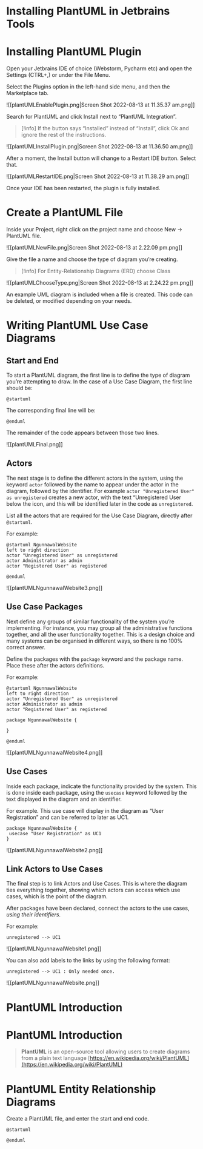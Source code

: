 
# Installing PlantUML in Jetbrains Tools

# Installing PlantUML Plugin

Open your Jetbrains IDE of choice (Webstorm, Pycharm etc) and open the Settings (CTRL+,) or under the File Menu.

Select the Plugins option in the left-hand side menu, and then the Marketplace tab.

![[plantUMLEnablePlugin.png|Screen Shot 2022-08-13 at 11.35.37 am.png]]

Search for PlantUML and click Install next to “PlantUML Integration”.

> [!info] If the button says “Installed” instead of “Install”, click Ok and ignore the rest of the instructions.



![[plantUMLInstallPlugin.png|Screen Shot 2022-08-13 at 11.36.50 am.png]]

After a moment, the Install button will change to a Restart IDE button. Select that.

![[plantUMLRestartIDE.png|Screen Shot 2022-08-13 at 11.38.29 am.png]]

Once your IDE has been restarted, the plugin is fully installed.

# Create a PlantUML File

Inside your Project, right click on the project name and choose New → PlantUML file.

![[plantUMLNewFile.png|Screen Shot 2022-08-13 at 2.22.09 pm.png]]

Give the file a name and choose the type of diagram you’re creating.

> [!info] For Entity-Relationship Diagrams (ERD) choose Class


![[plantUMLChooseType.png|Screen Shot 2022-08-13 at 2.24.22 pm.png]]

An example UML diagram is included when a file is created. This code can be deleted, or modified depending on your needs.

# Writing PlantUML Use Case Diagrams

## Start and End

To start a PlantUML diagram, the first line is to define the type of diagram you’re attempting to draw. In the case of a Use Case Diagram, the first line should be:

```
@startuml
```

The corresponding final line will be:

```
@enduml
```

The remainder of the code appears between those two lines.

![[plantUMLFinal.png]]

## Actors

The next stage is to define the different actors in the system, using the keyword `actor` followed by the name to appear under the actor in the diagram, followed by the identifier. For example `actor "Unregistered User" as unregistered` creates a new actor, with the text “Unregistered User below the icon, and this will be identified later in the code as `unregistered`.

List all the actors that are required for the Use Case Diagram, directly after `@startuml`.

For example:

```
@startuml NgunnawalWebsite
left to right direction
actor "Unregistered User" as unregistered
actor Administrator as admin
actor "Registered User" as registered

@enduml
```

![[plantUMLNgunnawalWebsite3.png]]

## Use Case Packages

Next define any groups of similar functionality of the system you’re implementing. For instance, you may group all the administrative functions together, and all the user functionality together. This is a design choice and many systems can be organised in different ways, so there is no 100% correct answer.

Define the packages with the `package` keyword and the package name. Place these after the actors definitions.

For example:

```
@startuml NgunnawalWebsite
left to right direction
actor "Unregistered User" as unregistered
actor Administrator as admin
actor "Registered User" as registered

package NgunnawalWebsite {
 
}

@enduml
```

![[plantUMLNgunnawalWebsite4.png]]

## Use Cases

Inside each package, indicate the functionality provided by the system. This is done inside each package, using the `usecase` keyword followed by the text displayed in the diagram and an identifier.

For example. This use case will display in the diagram as “User Registration” and can be referred to later as UC1.

```
package NgunnawalWebsite {
 usecase "User Registration" as UC1
}
```

![[plantUMLNgunnawalWebsite2.png]]

## Link Actors to Use Cases

The final step is to link Actors and Use Cases. This is where the diagram ties everything together, showing which actors can access which use cases, which is the point of the diagram.

After packages have been declared, connect the actors to the use cases,  *using their identifiers*.

For example:

```
unregistered --> UC1
```

![[plantUMLNgunnawalWebsite1.png]]

You can also add labels to the links by using the following format:

```
unregistered --> UC1 : Only needed once.
```

![[plantUMLNgunnawalWebsite.png]]

# PlantUML Introduction

# PlantUML Introduction

> **PlantUML** is an open-source tool allowing users to create diagrams from a plain text language
[https://en.wikipedia.org/wiki/PlantUML](https://en.wikipedia.org/wiki/PlantUML)
> 

# PlantUML Entity Relationship Diagrams

Create a PlantUML file, and enter the start and end code.

```
@startuml

@enduml
```